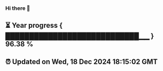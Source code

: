 ### Hi there 👋
⏳ Year progress { ████████████████████████████▁▁ } 96.38 %
---
⏰ Updated on Wed, 18 Dec 2024 18:15:02 GMT
---
